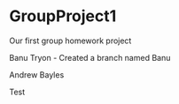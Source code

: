 # GroupProject1
Our first group homework project

Banu Tryon -  Created a branch named Banu

Andrew Bayles

Test
